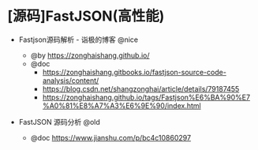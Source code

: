 # [源码]FastJSON(高性能)

- Fastjson源码解析 - 诣极的博客 @nice
  - @by https://zonghaishang.github.io/
  - @doc
    - https://zonghaishang.gitbooks.io/fastjson-source-code-analysis/content/ 
    - https://blog.csdn.net/shangzonghai/article/details/79187455 
    - https://zonghaishang.github.io/tags/Fastjson%E6%BA%90%E7%A0%81%E8%A7%A3%E6%9E%90/index.html

- FastJSON 源码分析 @old
  - @doc https://www.jianshu.com/p/bc4c10860297